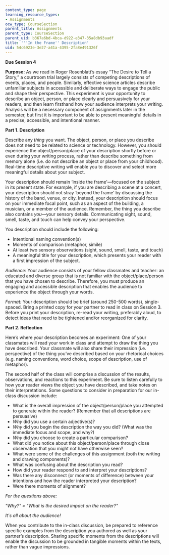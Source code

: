 ```yaml
---
content_type: page
learning_resource_types:
- Assignments
ocw_type: CourseSection
parent_title: Assignments
parent_type: CourseSection
parent_uid: b367a6bd-4bca-d922-e347-35a8db93aadf
title: '''In the Frame'' Description'
uid: 54c6923e-3e27-a41a-4395-2fa8e491326f
---
```


**Due Session 4**

**Purpose:** As we read in Roger Rosenblatt’s essay “The Desire to Tell a Story,” a courtroom trial largely consists of competing descriptions of events, places, and people. Similarly, effective science articles describe unfamiliar subjects in accessible and deliberate ways to engage the public and shape their perspective. This experiment is your opportunity to describe an object, person, or place clearly and persuasively for your readers, and then learn firsthand how your audience interprets your writing. Analysis will be a necessary component of assignments later in the semester, but first it is important to be able to present meaningful details in a precise, accessible, and intentional manner.

**Part 1. Description**

Describe any _thing_ you want. The object, person, or place you describe does not need to be related to science or technology. However, you should experience the object/person/place of your description shortly before or even during your writing process, rather than describe something from memory alone (i.e. do not describe an object or place from your childhood). Real-time descriptive writing will enable you to discover and select more meaningful details about your subject.

Your description should remain ‘inside the frame'—focused on the subject in its present state. For example, if you are describing a scene at a concert, your description should not stray ‘beyond the frame’ by discussing the history of the band, venue, or city. Instead, your description should focus on your immediate focal point, such as an aspect of the building, a musician, or a member of the audience. Remember, the thing you describe also contains _you_—your sensory details. Communicating sight, sound, smell, taste, and touch can help convey your perspective.

You description should include the following:

*   Intentional naming convention(s)
*   Moments of comparison (metaphor, simile)
*   At least two sensory observations (sight, sound, smell, taste, and touch)
*   A meaningful title for your description, which presents your reader with a first impression of the subject.

_Audience:_ Your audience consists of your fellow classmates and teacher: an educated and diverse group that is not familiar with the object/place/person that you have chosen to describe. Therefore, you must produce an engaging and accessible description that enables the audience to experience the object through your words.

_Format:_ Your description should be brief (around 250-500 words), single-spaced. Bring a printed copy for your partner to read in class on Session 3. Before you print your description, re-read your writing, preferably aloud, to detect ideas that need to be tightened and/or reorganized for clarity.

**Part 2. Reflection**

Here’s where your description becomes an experiment: One of your classmates will read your work in class and attempt to draw the thing you have described. Your classmate will also share their impression (i.e. perspective) of the thing you’ve described based on your rhetorical choices (e.g. naming conventions, word choice, scope of description, use of metaphor).

The second half of the class will comprise a discussion of the results, observations, and reactions to this experiment. Be sure to listen carefully to how your reader views the object you have described, and take notes on their interpretations. Some questions to consider in preparation for our in-class discussion include:

*   What is the overall impression of the object/person/place you attempted to generate within the reader? (Remember that all descriptions are persuasive)
*   _Why_ did you use a certain adjective(s)?
*   _Why_ did you begin the description the way you did? (What was the immediate focus and scope, and why?)
*   _Why_ did you choose to create a particular comparison?
*   What did you notice about this object/person/place through close observation that you might not have otherwise seen?
*   What were some of the challenges of this assignment (both the writing and drawing components)?
*   What was confusing about the description you read?
*   How did your reader respond to and interpret your descriptions?
*   Was there any disconnect (or moments of difference) between your intentions and how the reader interpreted your description?
*   Were there moments of alignment?

_For the questions above:_ 

_"Why?" = "What is the desired impact on the reader?"_

_It's all about the audience!_

When you contribute to the in-class discussion, be prepared to reference specific examples from the description you authored as well as your partner’s description. Sharing specific moments from the descriptions will enable the discussion to be grounded in tangible moments within the texts, rather than vague impressions.